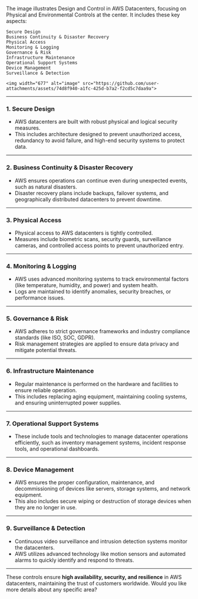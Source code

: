 The image illustrates Design and Control in AWS Datacenters, focusing on Physical and Environmental Controls at the center. It includes these key aspects:

    Secure Design
    Business Continuity & Disaster Recovery
    Physical Access
    Monitoring & Logging
    Governance & Risk
    Infrastructure Maintenance
    Operational Support Systems
    Device Management
    Surveillance & Detection

    <img width="677" alt="image" src="https://github.com/user-attachments/assets/74d8f940-a1fc-425d-b7a2-f2cd5c7daa9a">


---

### **1. Secure Design**
- AWS datacenters are built with robust physical and logical security measures. 
- This includes architecture designed to prevent unauthorized access, redundancy to avoid failure, and high-end security systems to protect data.

---

### **2. Business Continuity & Disaster Recovery**
- AWS ensures operations can continue even during unexpected events, such as natural disasters.
- Disaster recovery plans include backups, failover systems, and geographically distributed datacenters to prevent downtime.

---

### **3. Physical Access**
- Physical access to AWS datacenters is tightly controlled.
- Measures include biometric scans, security guards, surveillance cameras, and controlled access points to prevent unauthorized entry.

---

### **4. Monitoring & Logging**
- AWS uses advanced monitoring systems to track environmental factors (like temperature, humidity, and power) and system health.
- Logs are maintained to identify anomalies, security breaches, or performance issues.

---

### **5. Governance & Risk**
- AWS adheres to strict governance frameworks and industry compliance standards (like ISO, SOC, GDPR).
- Risk management strategies are applied to ensure data privacy and mitigate potential threats.

---

### **6. Infrastructure Maintenance**
- Regular maintenance is performed on the hardware and facilities to ensure reliable operation.
- This includes replacing aging equipment, maintaining cooling systems, and ensuring uninterrupted power supplies.

---

### **7. Operational Support Systems**
- These include tools and technologies to manage datacenter operations efficiently, such as inventory management systems, incident response tools, and operational dashboards.

---

### **8. Device Management**
- AWS ensures the proper configuration, maintenance, and decommissioning of devices like servers, storage systems, and network equipment.
- This also includes secure wiping or destruction of storage devices when they are no longer in use.

---

### **9. Surveillance & Detection**
- Continuous video surveillance and intrusion detection systems monitor the datacenters.
- AWS utilizes advanced technology like motion sensors and automated alarms to quickly identify and respond to threats.

---

These controls ensure **high availability, security, and resilience** in AWS datacenters, maintaining the trust of customers worldwide. Would you like more details about any specific area?
